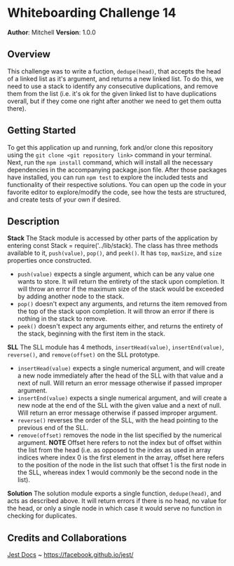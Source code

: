 # Whiteboarding Challenge 14

**Author**: Mitchell
**Version**: 1.0.0

## Overview
This challenge was to write a fuction, `dedupe(head)`, that accepts the head of a linked list as it's argument, and returns a new linked list. To do this, we need to use a stack to identify any consecutive duplications, and remove them from the list (i.e. it's ok for the given linked list to have duplications overall, but if they come one right after another we need to get them outta there).

## Getting Started
To get this application up and running, fork and/or clone this repository using the `git clone <git repository link>` command in your terminal. Next, run the `npm install` command, which will install all the necessary dependencies in the accompanying package.json file. After those packages have installed, you can run `npm test` to explore the included tests and functionality of their respective solutions. You can open up the code in your favorite editor to explore/modify the code, see how the tests are structured, and create tests of your own if desired.

## Description
**Stack** 
The Stack module is accessed by other parts of the application by entering const Stack = require('../lib/stack). The class has three methods available to it, `push(value)`, `pop()`, and `peek()`. It has `top`, `maxSize`, and `size` properties once constructed.
* `push(value)` expects a single argument, which can be any value one wants to store. It will return the entirety of the stack upon completion. It will throw an error if the maximum size of the stack would be exceeded by adding another node to the stack.
* `pop()` doesn't expect any arguments, and returns the item removed from the top of the stack upon completion. It will throw an error if there is nothing in the stack to remove.
* `peek()` doesn't expect any arguments either, and returns the entirety of the stack, beginning with the first item in the stack.

**SLL**
The SLL module has 4 methods, `insertHead(value)`, `insertEnd(value)`, `reverse()`, and `remove(offset)` on the SLL prototype.
* `insertHead(value)` expects a single numerical argument, and will create a new node immediately after the head of the SLL with that value and a next of null. Will return an error message otherwise if passed improper argument.
* `insertEnd(value)` expects a single numerical argument, and will create a new node at the end of the SLL with the given value and a next of null. Will return an error message otherwise if passed improper argument.
* `reverse()` reverses the order of the SLL, with the head pointing to the previous end of the SLL.
* `remove(offset)` removes the node in the list specified by the numerical argument. **NOTE** Offset here refers to not the index but of offset within the list from the head (i.e. as opposed to the index as used in array indices where index 0 is the first element in the array, offset here refers to the position of the node in the list such that offset 1 is the first node in the SLL, whereas index 1 would commonly be the second node in the list).

**Solution**
The solution module exports a single function, `dedupe(head)`, and acts as described above. It will return errors if there is no head, no value for the head, or only a single node in which case it would serve no function in checking for duplicates.


## Credits and Collaborations
[Jest Docs](https://facebook.github.io/jest/) ~ https://facebook.github.io/jest/